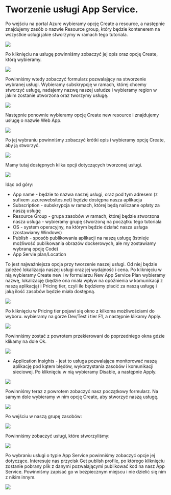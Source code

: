 # Tworzenie usługi App Service.

Po wejściu na portal Azure wybieramy opcję Create a resource, a następnie znajdujemy zasób o nazwie Resource group, który będzie kontenerem na wszystkie usługi jakie stworzymy w ramach tego tutoriala.

![](../../.gitbook/assets/image%20%28100%29.png)

Po kliknięciu na usługę powinniśmy zobaczyć jej opis oraz opcję Create, którą wybieramy.

![](../../.gitbook/assets/image%20%2838%29.png)

Powinniśmy wtedy zobaczyć formularz pozwalający na stworzenie wybranej usługi. Wybieramy subskrypcję w ramach, której chcemy stworzyć usługę, nadajemy nazwę naszej usłudze i wybieramy region w jakim zostanie utworzona oraz tworzymy usługę.

![](../../.gitbook/assets/image%20%2899%29.png)

Następnie ponownie wybieramy opcję Create new resource i znajdujemy usługę o nazwie Web App.

![](../../.gitbook/assets/image%20%287%29.png)

Po jej wybraniu powinniśmy zobaczyć krótki opis i wybieramy opcję Create, aby ją stworzyć.

![](../../.gitbook/assets/image%20%288%29.png)

Mamy tutaj dostępnych kilka opcji dotyczących tworzonej usługi.

![](../../.gitbook/assets/image%20%2835%29.png)

Idąc od góry:

* App name - będzie to nazwa naszej usługi, oraz pod tym adresem \(z sufixem .azurewebsites.net\) będzie dostępna nasza aplikacja
* Subscription - subskrypcja w ramach, której będą naliczane opłaty za naszą usługę
* Resource Group - grupa zasobów w ramach, której będzie stworzona nasza usługa - wybieramy grupę stworzoną na początku tego tutoriala
* OS - system operacyjny, na którym będzie działać nasza usługa \(zostawiamy Windows\)
* Publish - sposób publikowania aplikacji na naszą usługę \(istnieje możliwość publikowania obrazów dockerowych, ale my zostawiamy wybraną opcję Code\)
* App Servie plan/Location

To jest najważniejsza opcja przy tworzenie naszej usługi. Od niej będzie zależeć lokalizacja naszej usługi oraz jej wydajność i cena. Po kliknięciu w nią wybieramy Create new i w formularzu New App Service Plan wybieramy nazwę, lokalizację \(będzie ona miała wpływ na opóźnienia w komunikacji z naszą aplikacją\) i Pricing tier, czyli ile będziemy płacić za naszą usługę i jaką ilość zasobów będzie miała dostępną.

![](../../.gitbook/assets/image%20%2882%29.png)

Po kliknięciu w Pricing tier pojawi się okno z kilkoma możliwościami do wyboru. wybieramy na górze Dev/Test i tier F1, a następnie klikamy Apply.

![](../../.gitbook/assets/image%20%2848%29.png)

Powinniśmy zostać z powrotem przekierowani do poprzedniego okna gdzie klikamy na dole Ok.

![](../../.gitbook/assets/image%20%2854%29.png)

* Application Insights - jest to usługa pozwalająca monitorować naszą aplikację pod kątem błędów, wykorzystania zasobów i komunikacji sieciowej. Po kliknięciu w nią wybieramy Disable, a następnie Apply.

![](../../.gitbook/assets/image%20%2891%29.png)

Powinniśmy teraz z powrotem zobaczyć nasz początkowy formularz. Na samym dole wybieramy w nim opcję Create, aby stworzyć naszą usługę.

![](../../.gitbook/assets/image%20%2898%29.png)

Po wejściu w naszą grupę zasobów:

![](../../.gitbook/assets/image%20%2887%29.png)

Powinniśmy zobaczyć usługi, które stworzyliśmy:

![](../../.gitbook/assets/image%20%2820%29.png)

Po wybraniu usługi o typie App Service powinniśmy zobaczyć opcje jej dotyczące. Interesuje nas przycisk Get publish profile, po którego kliknięciu zostanie pobrany plik z danymi pozwalającymi publikować kod na nasz App Service. Powinniśmy zapisać go w bezpiecznym miejscu i nie dzielić się nim z nikim innym.

![](../../.gitbook/assets/image%20%2872%29.png)

